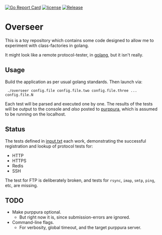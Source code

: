 [![Go Report Card](https://goreportcard.com/badge/github.com/skx/overseer)](https://goreportcard.com/report/github.com/skx/overseer)
[![license](https://img.shields.io/github/license/skx/overseer.svg)](https://github.com/skx/overseer/blob/master/LICENSE)
[![Release](https://img.shields.io/github/release/skx/overseer.svg)](https://github.com/skx/overseer/releases/latest)


# Overseer

This is a toy repository which contains some code designed to allow me
to experiment with class-factories in golang.

It might look like a remote protocol-tester, in [golang](https://golang.org),
but it isn't really.



## Usage

Build the application as per usual golang standards.  Then launch
via:

     ./overseer config.file config.file.two config.file.three ... config.file.N

Each test will be parsed and executed one by one.  The results of the
tests will be output to the console and _also_ posted to  [purppura](https://github.com/skx/purppura), which is assumed to be running on the localhost.


## Status

The tests defined in [input.txt](input.txt) each work, demonstrating
the successful registration and lookup of protocol tests for:

* HTTP
* HTTPS
* Redis
* SSH

The test for FTP is deliberately broken, and tests for `rsync`, `imap`,
`smtp`, `ping`, etc, are missing.


## TODO

* Make purppura optional.
  * But right now it is, since submission-errors are ignored.
* Command-line flags.
  * For verbosity, global timeout, and the target purppura server.
